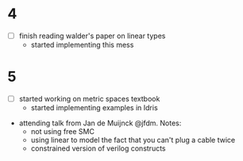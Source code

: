  # 4
 
 - [ ] finish reading walder's paper on linear types
   - started implementing this mess

# 5 
- [ ] started working on metric spaces textbook
  - started implementing examples in Idris
- attending talk from Jan de Muijnck @jfdm. Notes:
  - not using free SMC
  - using linear to model the fact that you can't plug a cable twice
  - constrained version of verilog constructs
